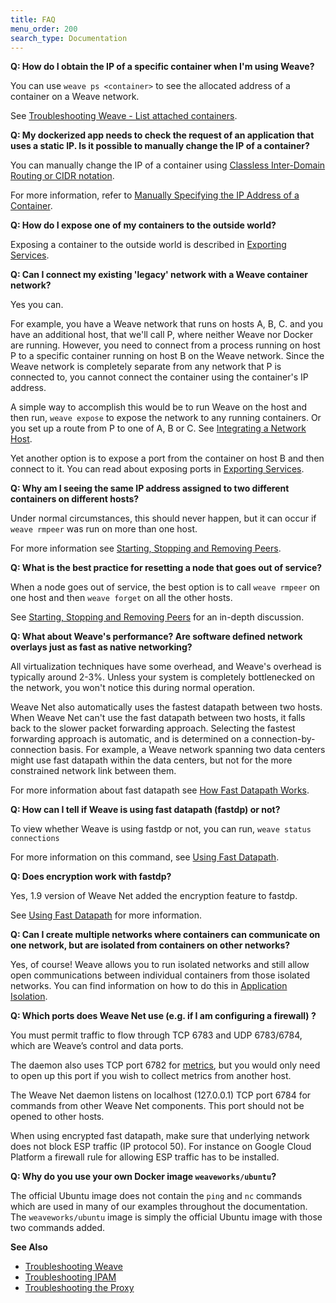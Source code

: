 ```yaml
---
title: FAQ
menu_order: 200
search_type: Documentation
---
```



<a name="container-ip"></a>
**Q: How do I obtain the IP of a specific container when I'm using Weave?**

You can use `weave ps <container>` to see the allocated address of a container on a Weave network.  

See [Troubleshooting Weave - List attached containers](/site/troubleshooting.md#list-attached-containers).


<a name="specific-ip"></a>
**Q: My dockerized app needs to check the request of an application that uses a static IP. Is it possible to manually change the IP of a container?**


You can manually change the IP of a container using [Classless Inter-Domain Routing or CIDR notation](https://en.wikipedia.org/wiki/Classless_Inter-Domain_Routing). 

For more information, refer to [Manually Specifying the IP Address of a Container](/site/using-weave/manual-ip-address.md). 


<a name="expose-container"></a>
**Q: How do I expose one of my containers to the outside world?**

Exposing a container to the outside world is described in [Exporting Services](/site/using-weave/service-management.md#exporting).


<a name="legacy-network"></a>
**Q: Can I connect my existing 'legacy' network with a Weave container network?**

Yes you can. 

For example, you have a Weave network that runs on hosts A, B, C. and you have an additional host, that we'll call P, where neither Weave nor Docker are running.  However, you need to connect from a process running on host P to a specific container running on host B on the Weave network.  Since the Weave network is completely separate from any network that P is connected to, you cannot connect the container using the container's IP address. 

A simple way to accomplish this would be to run Weave on the host and then run, `weave expose` to expose the network to any running containers. Or you set up a route from P to one of A, B or C. See [Integrating a Network Host](/site/using-weave/host-network-integration.md).

Yet another option is to expose a port from the container on host B and then connect to it. You can read about exposing ports in [Exporting Services](/site/using-weave/service-management.md#exporting).


<a name="duplicate-ip"></a>
**Q: Why am I seeing the same IP address assigned to two different containers on different hosts?**

Under normal circumstances, this should never happen, but it can occur if `weave rmpeer` was run on more than one host. 

For more information see [Starting, Stopping and Removing Peers](/site/ipam/stop-remove-peers-ipam.md).


<a name="dead-node"></a>
**Q: What is the best practice for resetting a node that goes out of service?**

When a node goes out of service, the best option is to call `weave rmpeer` on one host and then `weave forget` on all the other hosts.

See [Starting, Stopping and Removing Peers](/site/ipam/stop-remove-peers-ipam.md) for an in-depth discussion.


<a name="performance"></a>
**Q: What about Weave's performance? Are software defined network overlays just as fast as native networking?**

All virtualization techniques have some overhead, and Weave's overhead is typically around 2-3%. Unless your system is completely bottlenecked on the network, you won't notice this during normal operation. 

Weave Net also automatically uses the fastest datapath between two hosts. When Weave Net can't use the fast datapath between two hosts, it falls back to the slower packet forwarding approach. Selecting the fastest forwarding approach is automatic, and is determined on a connection-by-connection basis. For example, a Weave network spanning two data centers might use fast datapath within the data centers, but not for the more constrained network link between them.

For more information about fast datapath see [How Fast Datapath Works](/site/how-it-works/fastdp-how-it-works.md).


<a name="query-fastdp"></a>
**Q: How can I tell if Weave is using fast datapath (fastdp) or not?**

To view whether Weave is using fastdp or not, you can run, `weave status connections`

For more information on this command, see [Using Fast Datapath](/site/using-weave/fastdp.md).


<a name="encrypted-fastdp"></a>
**Q: Does encryption work with fastdp?**

Yes, 1.9 version of Weave Net added the encryption feature to fastdp.

See [Using Fast Datapath](/site/using-weave/fastdp.md) for more information.

<a name="app-isolation"></a>
**Q: Can I create multiple networks where containers can communicate on one network, but are isolated from containers on other networks?**

Yes, of course!  Weave allows you to run isolated networks and still allow open communications between individual containers from those isolated networks. You can find information on how to do this in [Application Isolation](/site/using-weave/application-isolation.md).


**<a name=ports></a>Q: Which ports does Weave Net use (e.g. if I am configuring a firewall) ?**

You must permit traffic to flow through TCP 6783 and UDP 6783/6784,
which are Weave’s control and data ports.

The daemon also uses TCP port 6782 for [metrics](/site/metrics.md), but
you would only need to open up this port if you wish to collect metrics
from another host.

The Weave Net daemon listens on localhost (127.0.0.1) TCP port 6784
for commands from other Weave Net components. This port should not be
opened to other hosts.

When using encrypted fast datapath, make sure that underlying
network does not block ESP traffic (IP protocol 50). For instance
on Google Cloud Platform a firewall rule for allowing ESP traffic has
to be installed.

**<a name=own-image></a>Q: Why do you use your own Docker image `weaveworks/ubuntu`?**

The official Ubuntu image does not contain the `ping` and `nc`
commands which are used in many of our examples throughout the
documentation. The `weaveworks/ubuntu` image is simply the official
Ubuntu image with those two commands added.


**See Also**

 * [Troubleshooting Weave](/site/troubleshooting.md)
 * [Troubleshooting IPAM](/site/ipam.md)
 * [Troubleshooting the Proxy](/site/weave-docker-api/using-proxy.md)
 
